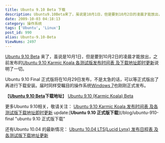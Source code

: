 ```yaml
---
title: Ubuntu 9.10 Beta 下载
description: Ubuntu9.10Beta来了，虽说是10月1日，但是要到10月2日的凌晨才能放出，之前发布的Ubuntu9.10KarmicKoala各测试版发布时间表及下载地址即时更新说明了一切。Ubuntu9.10Final正式版将在10月29日发布，不是太急的话，可以等正式版出了再进行下载安装。届时同样受瞩目的操作系统Windows7也刚刚正式发布。
date: 2009-10-03 04:18:13
category: 操作系统
tags: ['Ubuntu', 'Linux']
post_id: 990
alias: Ubuntu-9.10-Beta
ViewNums: 2497
---
```


[Ubuntu 9.10 Beta](/blog/ubuntu-910-beta) 来了，虽说是10月1日，但是要到10月2日的凌晨才能放出，之前发布的[Ubuntu 9.10 Karmic Koala 各测试版发布时间表 及下载地址即时更新](/blog/ubuntu-910-karmic-koala)说明了一切。

Ubuntu 9.10 Final 正式版将在10月29日发布，不是太急的话，可以等正式版出了再进行下载安装。届时同样受瞩目的操作系统[Windows 7](/blog/windows-7-rtm-build-760016385)也刚刚正式发布。

【[**Ubuntu 9.10 Beta**](/blog/ubuntu-910-beta)**下载地址**】
[Ubuntu 9.10 (Karmic Koala) Beta](http://cdimage.ubuntu.com/releases/9.10/beta/)

更多Ubuntu 9.10相关，敬请关注：
[Ubuntu 9.10 Karmic Koala 发布时间表 及各测试版下载地址即时更新](/blog/ubuntu-910-karmic-koala)
update:[**Ubuntu 9.10 正式版下载**](/blog/ubuntu-910-final "ubuntu 9.10 正式版下载"

还有Ubuntu 10.04 的最新情况：
[Ubuntu 10.04 LTS(Lucid Lynx) 发布日程表 及各测试版下载地址更新](/blog/ubuntu-1004-lts-lucid-lynx)

